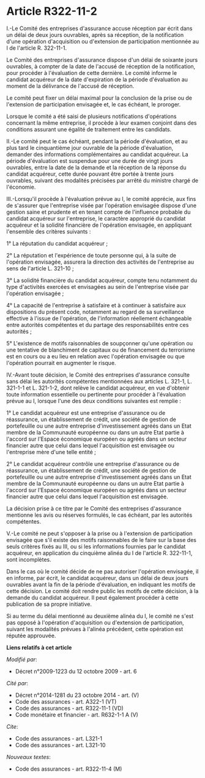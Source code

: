 # Article R322-11-2

I.-Le Comité des entreprises d'assurance accuse réception par écrit dans un délai de deux jours ouvrables, après sa
réception, de la notification d'une opération d'acquisition ou d'extension de participation mentionnée au I de l'article R.
322-11-1. 

Le Comité des entreprises d'assurance dispose d'un délai de soixante jours ouvrables, à compter de la date de l'accusé de
réception de la notification, pour procéder à l'évaluation de cette dernière. Le comité informe le candidat acquéreur de la
date d'expiration de la période d'évaluation au moment de la délivrance de l'accusé de réception. 

Le comité peut fixer un délai maximal pour la conclusion de la prise ou de l'extension de participation envisagée et, le cas
échéant, le proroger. 

Lorsque le comité a été saisi de plusieurs notifications d'opérations concernant la même entreprise, il procède à leur examen
conjoint dans des conditions assurant une égalité de traitement entre les candidats. 

II.-Le comité peut le cas échéant, pendant la période d'évaluation, et au plus tard le cinquantième jour ouvrable de la
période d'évaluation, demander des informations complémentaires au candidat acquéreur. La période d'évaluation est suspendue
pour une durée de vingt jours ouvrables, entre la date de la demande et la réception de la réponse du candidat acquéreur,
cette durée pouvant être portée à trente jours ouvrables, suivant des modalités précisées par arrêté du ministre chargé de
l'économie. 

III.-Lorsqu'il procède à l'évaluation prévue au I, le comité apprécie, aux fins de s'assurer que l'entreprise visée par
l'opération envisagée dispose d'une gestion saine et prudente et en tenant compte de l'influence probable du candidat
acquéreur sur l'entreprise, le caractère approprié du candidat acquéreur et la solidité financière de l'opération envisagée,
en appliquant l'ensemble des critères suivants : 

1° La réputation du candidat acquéreur ; 

2° La réputation et l'expérience de toute personne qui, à la suite de l'opération envisagée, assurera la direction des
activités de l'entreprise au sens de l'article L. 321-10 ; 

3° La solidité financière du candidat acquéreur, compte tenu notamment du type d'activités exercées et envisagées au sein de
l'entreprise visée par l'opération envisagée ; 

4° La capacité de l'entreprise à satisfaire et à continuer à satisfaire aux dispositions du présent code, notamment au regard
de sa surveillance effective à l'issue de l'opération, de l'information réellement échangeable entre autorités compétentes et
du partage des responsabilités entre ces autorités ; 

5° L'existence de motifs raisonnables de soupçonner qu'une opération ou une tentative de blanchiment de capitaux ou de
financement du terrorisme est en cours ou a eu lieu en relation avec l'opération envisagée ou que l'opération pourrait en
augmenter le risque. 

IV.-Avant toute décision, le Comité des entreprises d'assurance consulte sans délai les autorités compétentes mentionnées aux
articles L. 321-1, L. 321-1-1 et L. 321-1-2, dont relève le candidat acquéreur, en vue d'obtenir toute information
essentielle ou pertinente pour procéder à l'évaluation prévue au I, lorsque l'une des deux conditions suivantes est
remplie : 

1° Le candidat acquéreur est une entreprise d'assurance ou de réassurance, un établissement de crédit, une société de gestion
de portefeuille ou une autre entreprise d'investissement agréés dans un Etat membre de la Communauté européenne ou dans un
autre Etat partie à l'accord sur l'Espace économique européen ou agréés dans un secteur financier autre que celui dans lequel
l'acquisition est envisagée ou l'entreprise mère d'une telle entité ; 

2° Le candidat acquéreur contrôle une entreprise d'assurance ou de réassurance, un établissement de crédit, une société de
gestion de portefeuille ou une autre entreprise d'investissement agréés dans un Etat membre de la Communauté européenne ou
dans un autre Etat partie à l'accord sur l'Espace économique européen ou agréés dans un secteur financier autre que celui
dans lequel l'acquisition est envisagée. 

La décision prise à ce titre par le Comité des entreprises d'assurance mentionne les avis ou réserves formulés, le cas
échéant, par les autorités compétentes.

V.-Le comité ne peut s'opposer à la prise ou à l'extension de participation envisagée que s'il existe des motifs raisonnables
de le faire sur la base des seuls critères fixés au III, ou si les informations fournies par le candidat acquéreur, en
application du cinquième alinéa du I de l'article R. 322-11-1, sont incomplètes. 

Dans le cas où le comité décide de ne pas autoriser l'opération envisagée, il en informe, par écrit, le candidat acquéreur,
dans un délai de deux jours ouvrables avant la fin de la période d'évaluation, en indiquant les motifs de cette décision. Le
comité doit rendre public les motifs de cette décision, à la demande du candidat acquéreur. Il peut également procéder à
cette publication de sa propre initiative. 

Si au terme du délai mentionné au deuxième alinéa du I, le comité ne s'est pas opposé à l'opération d'acquisition ou
d'extension de participation, suivant les modalités prévues à l'alinéa précédent, cette opération est réputée approuvée.

**Liens relatifs à cet article**

_Modifié par_:

  - Décret n°2009-1223 du 12 octobre 2009 - art. 6

_Cité par_:

  - Décret n°2014-1281 du 23 octobre 2014 - art. (V)
  - Code des assurances - art. A322-1 (VT)
  - Code des assurances - art. R322-11-1 (VD)
  - Code monétaire et financier - art. R632-1-1 A (V)

_Cite_:

  - Code des assurances - art. L321-1
  - Code des assurances - art. L321-10

_Nouveaux textes_:

  - Code des assurances - art. R322-11-4 (M)
